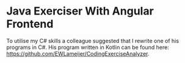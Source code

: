# Java Exerciser With Angular Frontend
To utilise my C# skills a colleague suggested that I rewrite one of his programs in C#.
His program written in Kotlin can be found here: https://github.com/EWLameijer/CodingExerciseAnalyzer.